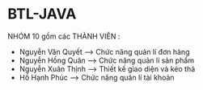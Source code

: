 # BTL-JAVA
NHÓM 10 gồm các 
THÀNH VIÊN : 
 - Nguyễn Văn Quyết --> Chức năng quản lí đơn hàng
 - Nguyễn Hồng Quân --> Chức năng quản lí sản phẩm
 - Nguyễn Xuân Thịnh  --> Thiết kế giao diện và kéo thả
 - Hồ Hạnh Phúc --> Chức năng quản lí tài khoản
